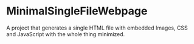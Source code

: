 # MinimalSingleFileWebpage
A project that generates a single HTML file with embedded Images, CSS and JavaScript with the whole thing minimized.
